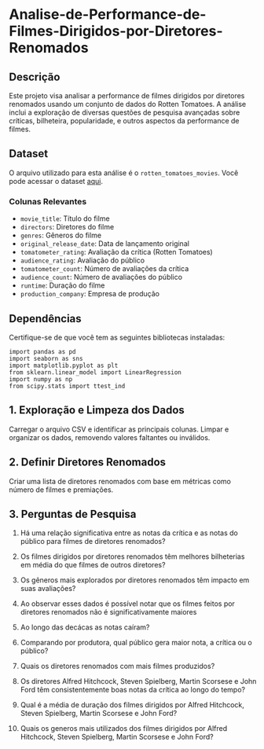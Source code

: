 # Analise-de-Performance-de-Filmes-Dirigidos-por-Diretores-Renomados

## Descrição

Este projeto visa analisar a performance de filmes dirigidos por diretores renomados usando um conjunto de dados do Rotten Tomatoes. A análise inclui a exploração de diversas questões de pesquisa avançadas sobre críticas, bilheteira, popularidade, e outros aspectos da performance de filmes.

## Dataset

O arquivo utilizado para esta análise é o `rotten_tomatoes_movies`. Você pode acessar o dataset [aqui](https://www.kaggle.com/datasets/stefanoleone992/rotten-tomatoes-movies-and-critic-reviews-dataset/data).

### Colunas Relevantes
- `movie_title`: Título do filme
- `directors`: Diretores do filme
- `genres`: Gêneros do filme
- `original_release_date`: Data de lançamento original
- `tomatometer_rating`: Avaliação da crítica (Rotten Tomatoes)
- `audience_rating`: Avaliação do público
- `tomatometer_count`: Número de avaliações da crítica
- `audience_count`: Número de avaliações do público
- `runtime`: Duração do filme
- `production_company`: Empresa de produção

## Dependências

Certifique-se de que você tem as seguintes bibliotecas instaladas:


```
import pandas as pd
import seaborn as sns
import matplotlib.pyplot as plt
from sklearn.linear_model import LinearRegression
import numpy as np
from scipy.stats import ttest_ind
```
## 1. Exploração e Limpeza dos Dados
Carregar o arquivo CSV e identificar as principais colunas.
Limpar e organizar os dados, removendo valores faltantes ou inválidos.
## 2. Definir Diretores Renomados
Criar uma lista de diretores renomados com base em métricas como número de filmes e premiações.

## 3. Perguntas de Pesquisa

1. Há uma relação significativa entre as notas da crítica e as notas do público para filmes de diretores renomados?

2. Os filmes dirigidos por diretores renomados têm melhores bilheterias em média do que filmes de outros diretores?

3. Os gêneros mais explorados por diretores renomados têm impacto em suas avaliações?

4. Ao observar esses dados é possível notar que os filmes feitos por diretores renomados não é significativamente maiores

5. Ao longo das decácas as notas caíram?

6. Comparando por produtora, qual público gera maior nota, a crítica ou o público?

7. Quais os diretores renomados com mais filmes produzidos?

8. Os diretores Alfred Hitchcock, Steven Spielberg, Martin Scorsese e John Ford têm consistentemente boas notas da crítica ao longo do tempo?

9. Qual é a média de duração dos filmes dirigidos por Alfred Hitchcock, Steven Spielberg, Martin Scorsese e John Ford?

10. Quais os generos mais utilizados dos filmes dirigidos por Alfred Hitchcock, Steven Spielberg, Martin Scorsese e John Ford?
